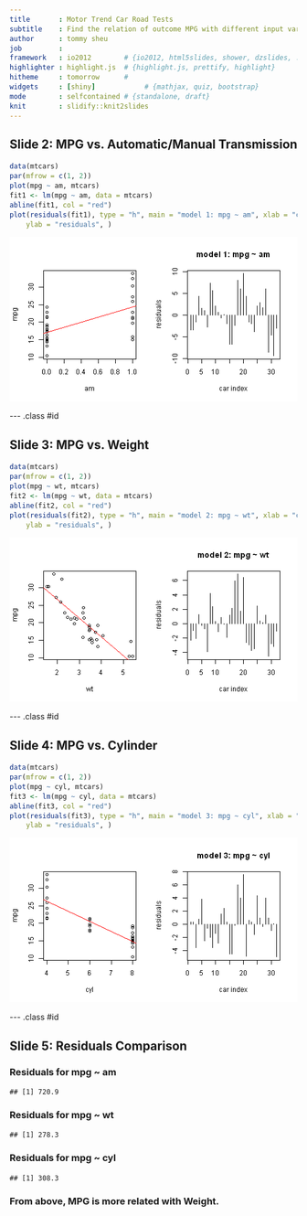 ```yaml
---
title       : Motor Trend Car Road Tests
subtitle    : Find the relation of outcome MPG with different input variable
author      : tommy sheu
job         : 
framework   : io2012        # {io2012, html5slides, shower, dzslides, ...}
highlighter : highlight.js  # {highlight.js, prettify, highlight}
hitheme     : tomorrow      # 
widgets     : [shiny]            # {mathjax, quiz, bootstrap}
mode        : selfcontained # {standalone, draft}
knit        : slidify::knit2slides
---
```


## Slide 2: MPG vs. Automatic/Manual Transmission


```r
data(mtcars)
par(mfrow = c(1, 2))
plot(mpg ~ am, mtcars)
fit1 <- lm(mpg ~ am, data = mtcars)
abline(fit1, col = "red")
plot(residuals(fit1), type = "h", main = "model 1: mpg ~ am", xlab = "car index", 
    ylab = "residuals", )
```

![plot of chunk unnamed-chunk-1](assets/fig/unnamed-chunk-1.png) 


--- .class #id 

## Slide 3: MPG vs. Weight


```r
data(mtcars)
par(mfrow = c(1, 2))
plot(mpg ~ wt, mtcars)
fit2 <- lm(mpg ~ wt, data = mtcars)
abline(fit2, col = "red")
plot(residuals(fit2), type = "h", main = "model 2: mpg ~ wt", xlab = "car index", 
    ylab = "residuals", )
```

![plot of chunk unnamed-chunk-2](assets/fig/unnamed-chunk-2.png) 


--- .class #id 

## Slide 4: MPG vs. Cylinder


```r
data(mtcars)
par(mfrow = c(1, 2))
plot(mpg ~ cyl, mtcars)
fit3 <- lm(mpg ~ cyl, data = mtcars)
abline(fit3, col = "red")
plot(residuals(fit3), type = "h", main = "model 3: mpg ~ cyl", xlab = "car index", 
    ylab = "residuals", )
```

![plot of chunk unnamed-chunk-3](assets/fig/unnamed-chunk-3.png) 


--- .class #id 

## Slide 5: Residuals Comparison

### Residuals for mpg ~ am

```
## [1] 720.9
```

### Residuals for mpg ~ wt

```
## [1] 278.3
```


### Residuals for mpg ~ cyl

```
## [1] 308.3
```


### From above, MPG is more related with Weight.




